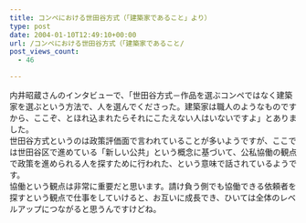```yaml
---
title: コンペにおける世田谷方式（「建築家であること」より）
type: post
date: 2004-01-10T12:49:10+00:00
url: /コンペにおける世田谷方式（「建築家であること/
post_views_count:
  - 46

---
```

内井昭蔵さんのインタビューで、「世田谷方式－作品を選ぶコンペではなく建築家を選ぶという方法で、人を選んでくださった。建築家は職人のようなものですから、ここぞ、とほれ込まれたらそれにこたえない人はいないですよ」とありました。  
世田谷方式というのは政策評価面で言われていることが多いようですが、ここでは世田谷区で進めている「新しい公共」という概念に基づいて、公私協働の観点で政策を進められる人を探すために行われた、という意味で話されているようです。  
協働という観点は非常に重要だと思います。請け負う側でも協働できる依頼者を探すという観点で仕事をしていけると、お互いに成長でき、ひいては全体のレベルアップにつながると思うんですけどね。